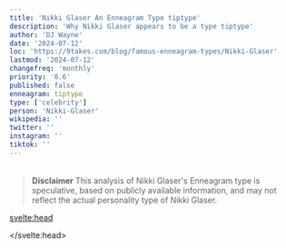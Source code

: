 ```yaml
---
title: 'Nikki Glaser An Enneagram Type tiptype'
description: 'Why Nikki Glaser appears to be a type tiptype'
author: 'DJ Wayne'
date: '2024-07-12'
loc: 'https://9takes.com/blog/famous-enneagram-types/Nikki-Glaser'
lastmod: '2024-07-12'
changefreq: 'monthly'
priority: '0.6'
published: false
enneagram: tiptype
type: ['celebrity']
person: 'Nikki-Glaser'
wikipedia: ''
twitter: ''
instagram: ''
tiktok: ''
---
```


<!--
    childhood and upbringing
    first big success
    style habits and quirks that relate to their personality type
    stressful moments in their life and how they handled them
    comfort- moments in their life where they are doing well and killing it
-->
<!-- // keywords:  -->

<script>
	// import  PopCard  from "$lib/components/atoms/PopCard.svelte";
</script>

<div
	style="display: flex;
    justify-content: center;
    margin: 1rem 0;
	"
>
	<!-- <PopCard
		image={`/types/tiptypes/${'Nikki-Glaser'}.webp`}
		enneagramType={tiptype}
		showIcon={false}
		displayText="Nikki Glaser"
		subtext=""
	/> -->
</div>

> **Disclaimer** This analysis of Nikki Glaser's Enneagram type is speculative, based on publicly available information, and may not reflect the actual personality type of Nikki Glaser.

<p class="firstLetter"></p>

<svelte:head>

<script type="application/ld+json">

</script>

</svelte:head>

<style lang="scss"></style>
